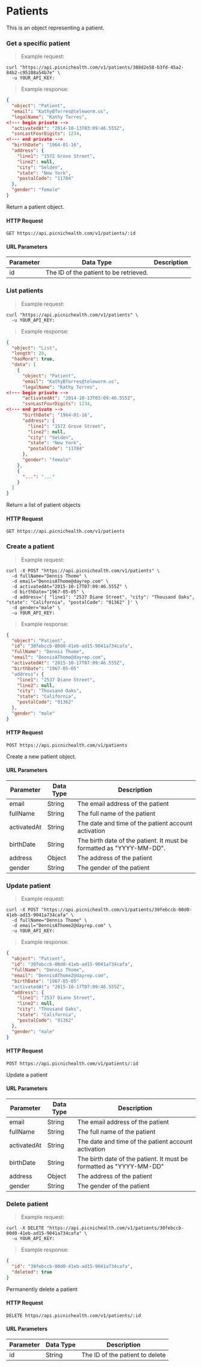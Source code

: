 # Patients
This is an object representing a patient.

### Get a specific patient
> Example request:

```shell
curl "https://api.picnichealth.com/v1/patients/388d2e58-b3fd-45a2-84b2-c95108a54b7e" \
  -u YOUR_API_KEY:
```

> Example response:

```json
{
  "object": "Patient",
  "email": "KathyBTorres@teleworm.us",
  "legalName": "Kathy Torres",
<!--- begin private -->
  "activatedAt": "2014-10-13T03:09:46.555Z",
  "ssnLastFourDigits": 1234,
<!--- end private -->
  "birthDate": "1964-01-16",
  "address": {
    "line1": "1572 Grove Street",
    "line2": null,
    "city": "Selden",
    "state": "New York",
    "postalCode": "11784"
  },
  "gender": "female"
}
```
Return a patient object.

#### HTTP Request
`GET https://api.picnichealth.com/v1/patients/:id`

#### URL Parameters
Parameter | Data Type | Description
--------- | --------- | -----------
id | The ID of the patient to be retrieved.


### List patients
> Example request:

```shell
curl "https://api.picnichealth.com/v1/patients" \
  -u YOUR_API_KEY:
```

> Example response:

```json
{
  "object": "List",
  "length": 20,
  "hasMore": true,
  "data": [
    {
      "object": "Patient",
      "email": "KathyBTorres@teleworm.us",
      "legalName": "Kathy Torres",
<!--- begin private -->
      "activatedAt": "2014-10-13T03:09:46.555Z",
      "ssnLastFourDigits": 1234,
<!--- end private -->
      "birthDate": "1964-01-16",
      "address": {
        "line1": "1572 Grove Street",
        "line2": null,
        "city": "Selden",
        "state": "New York",
        "postalCode": "11784"
      },
      "gender": "female"
    },
    {
      "...": "..."
    }
  ]
}

```

Return a list of patient objects

#### HTTP Request
`GET https://api.picnichealth.com/v1/patients`

<!--- begin private -->
### Create a patient
> Example request:

```shell
curl -X POST "https://api.picnichealth.com/v1/patients" \
  -d fullName="Dennis Thome" \
  -d email="DennisAThome@dayrep.com" \
  -d activatedAt="2015-10-17T07:09:46.555Z" \
  -d birthDate="1967-05-05" \
  -d address='{ "line1": "2537 Diane Street", "city": "Thousand Oaks", "state": "California", "postalCode": "91362" }' \
  -d gender="male" \
  -u YOUR_API_KEY:
```

> Example response:

```json
{
  "object": "Patient",
  "id": "30febccb-00d0-41eb-ad15-9041a734cafa",
  "fullName": "Dennis Thome",
  "email": "DennisAThome@dayrep.com",
  "activatedAt": "2015-10-17T07:09:46.555Z",
  "birthDate": "1967-05-05"
  "address": {
    "line1": "2537 Diane Street",
    "line2": null,
    "city": "Thousand Oaks",
    "state": "California",
    "postalCode": "91362"
  },
  "gender": "male"
}
```

#### HTTP Request
`POST https://api.picnichealth.com/v1/patients`

Create a new patient object.

#### URL Parameters
Parameter | Data Type | Description
--------- | --------- | -----------
email | String | The email address of the patient
fullName | String | The full name of the patient
activatedAt | String | The date and time of the patient account activation
birthDate | String | The birth date of the patient. It must be formatted as "YYYY-MM-DD".
address | Object | The address of the patient
gender | String | The gender of the patient


### Update patient
> Example request:

```shell
curl -X POST "https://api.picnichealth.com/v1/patients/30febccb-00d0-41eb-ad15-9041a734cafa" \
  -d fullName="Dennis Thome" \
  -d email="DennisAThome2@dayrep.com" \
  -u YOUR_API_KEY:
```

> Example response:

```json
{
  "object": "Patient",
  "id": "30febccb-00d0-41eb-ad15-9041a734cafa",
  "fullName": "Dennis Thome",
  "email": "DennisAThome2@dayrep.com",
  "birthDate": "1967-05-05"
  "activatedAt": "2015-10-17T07:09:46.555Z",
  "address": {
    "line1": "2537 Diane Street",
    "line2": null,
    "city": "Thousand Oaks",
    "state": "California",
    "postalCode": "91362"
  },
  "gender": "male"
}
```


#### HTTP Request
`POST https://api.picnichealth.com/v1/patients/:id`

Update a patient

#### URL Parameters
Parameter | Data Type | Description
--------- | --------- | -----------
email | String | The email address of the patient
fullName | String | The full name of the patient
activatedAt | String | The date and time of the patient account activation
birthDate | String | The birth date of the patient. It must be formatted as "YYYY-MM-DD"
address | Object | The address of the patient
gender | String | The gender of the patient

### Delete patient
> Example request:

```shell
curl -X DELETE "https://api.picnichealth.com/v1/patients/30febccb-00d0-41eb-ad15-9041a734cafa" \
  -u YOUR_API_KEY:
```

> Example response:

```json
{
  "id": "30febccb-00d0-41eb-ad15-9041a734cafa",
  "deleted": true
}
```

Permanently delete a patient

#### HTTP Request
`DELETE https//api.picnichealth.com/v1/patients/:id`

#### URL Parameters
Parameter | Data Type | Description
--------- | --------- | -----------
id | String | The ID of the patient to delete
<!--- end private -->
